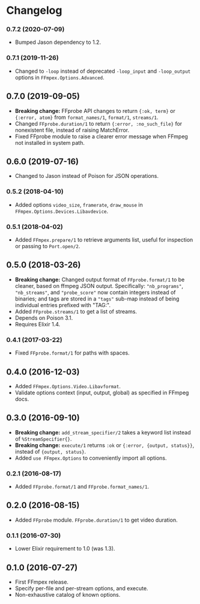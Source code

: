 # Changelog

### 0.7.2 (2020-07-09)

* Bumped Jason dependency to 1.2.

### 0.7.1 (2019-11-26)

* Changed to `-loop` instead of deprecated `-loop_input` and `-loop_output` options in `FFmpex.Options.Advanced`.

## 0.7.0 (2019-09-05)

* **Breaking change:** FFprobe API changes to return `{:ok, term}` or `{:error, atom}` from `format_names/1`, `format/1`, `streams/1`.
* Changed `FFprobe.duration/1` to return `{:error, :no_such_file}` for nonexistent file, instead of raising MatchError.
* Fixed FFprobe module to raise a clearer error message when FFmpeg not installed in system path.

## 0.6.0 (2019-07-16)

* Changed to Jason instead of Poison for JSON operations.

### 0.5.2 (2018-04-10)

* Added options `video_size`, `framerate`, `draw_mouse` in `FFmpex.Options.Devices.Libavdevice`.

### 0.5.1 (2018-04-02)

* Added `FFmpex.prepare/1` to retrieve arguments list, useful for inspection or passing to `Port.open/2`.

## 0.5.0 (2018-03-26)

* **Breaking change:** Changed output format of `FFprobe.format/1` to be cleaner, based on ffmpeg JSON output.
  Specifically: `"nb_programs"`, `"nb_streams"`, and `"probe_score"` now contain integers instead of binaries;
  and tags are stored in a `"tags"` sub-map instead of being individual entries prefixed with "TAG:".
* Added `FFprobe.streams/1` to get a list of streams.
* Depends on Poison 3.1.
* Requires Elixir 1.4.

### 0.4.1 (2017-03-22)

* Fixed `FFprobe.format/1` for paths with spaces.

## 0.4.0 (2016-12-03)

* Added `FFmpex.Options.Video.Libavformat`.
* Validate options context (input, output, global) as specified in FFmpeg docs.

## 0.3.0 (2016-09-10)

* **Breaking change:** `add_stream_specifier/2` takes a keyword list instead of `%StreamSpecifier{}`.
* **Breaking change:** `execute/1` returns `:ok` or `{:error, {output, status}}`, instead of `{output, status}`.
* Added `use FFmpex.Options` to conveniently import all options.

### 0.2.1 (2016-08-17)

* Added `FFprobe.format/1` and `FFprobe.format_names/1`.

## 0.2.0 (2016-08-15)

* Added `FFprobe` module. `FFprobe.duration/1` to get video duration.

### 0.1.1 (2016-07-30)

* Lower Elixir requirement to 1.0 (was 1.3).

## 0.1.0 (2016-07-27)

* First FFmpex release.
* Specify per-file and per-stream options, and execute.
* Non-exhaustive catalog of known options.